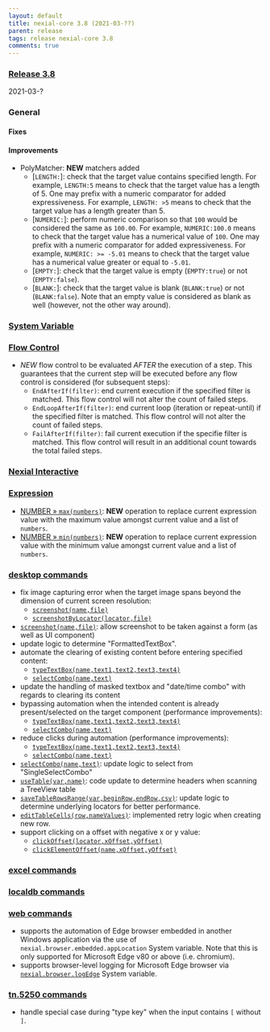 ```yaml
---
layout: default
title: nexial-core 3.8 (2021-03-??)
parent: release
tags: release nexial-core 3.8
comments: true
---
```


### <a href="https://github.com/nexiality/nexial-core/releases/tag/nexial-core-v3.8_????" class="external-link" target="_nexial_link">Release 3.8</a>
2021-03-?


### General
#### Fixes

#### Improvements
- PolyMatcher: **NEW** matchers added
  - [`LENGTH:`]: check that the target value contains specified length. For example, `LENGTH:5` means to 
    check that the target value has a length of 5. One may prefix with a numeric comparator for added expressiveness. 
    For example, `LENGTH: >5` means to check that the target value has a length greater than 5.
  - [`NUMERIC:`]: perform numeric comparison so that `100` would be considered the same as `100.00`. For example, 
    `NUMERIC:100.0` means to check that the target value has a numerical value of `100`. One may prefix with a numeric 
    comparator for added expressiveness. For example, `NUMERIC: >= -5.01` means to check that the target value has a 
    numerical value greater or equal to `-5.01`.
  - [`EMPTY:`]: check that the target value is empty (`EMPTY:true`) or not (`EMPTY:false`).
  - [`BLANK:`]: check that the target value is blank (`BLANK:true`) or not (`BLANK:false`). Note that an empty value is
    considered as blank as well (however, not the other way around).


### [System Variable](../systemvars)


### [Flow Control](../flowcontrols)
- *NEW* flow control to be evaluated *AFTER* the execution of a step. This guarantees that the current step will be 
  executed before any flow control is considered (for subsequent steps):
  - `EndAfterIf(filter)`: end current execution if the specified filter is matched. This flow control will not alter 
    the count of failed steps.
  - `EndLoopAfterIf(filter)`: end current loop (iteration or repeat-until) if the specified filter is matched. This 
    flow control will not alter the count of failed steps.
  - `FailAfterIf(filter)`: fail current execution if the specifie filter is matched. This flow control will result in 
    an additional count towards the total failed steps.


### [Nexial Interactive](../interactive)


### [Expression](../expressions)
- [NUMBER &raquo; `max(numbers)`](../expressions/NUMBERexpression#maxnumbers): **NEW** operation to replace current 
  expression value with the maximum value amongst current value and a list of `numbers`.
- [NUMBER &raquo; `min(numbers)`](../expressions/NUMBERexpression#minnumbers): **NEW** operation to replace current 
  expression value with the minimum value amongst current value and a list of `numbers`.


### [desktop commands](../commands/desktop)
- fix image capturing error when the target image spans beyond the dimension of current screen resolution:
  - [`screenshot(name,file)`](../commands/desktop/screenshot(name,file))
  - [`screenshotByLocator(locator,file)`](../commands/desktop/screenshotByLocator(locator,file))
- [`screenshot(name,file)`](../commands/desktop/screenshot(name,file)): allow screenshot to be taken against a form 
  (as well as UI component)
- update logic to determine "FormattedTextBox".
- automate the clearing of existing content before entering specified content:
  - [`typeTextBox(name,text1,text2,text3,text4)`](../commands/desktop/typeTextBox(name,text1,text2,text3,text4))
  - [`selectCombo(name,text)`](../commands/desktop/selectCombo(name,text))
- update the handling of masked textbox and "date/time combo" with regards to clearing its content
- bypassing automation when the intended content is already present/selected on the target component (performance improvements):
  - [`typeTextBox(name,text1,text2,text3,text4)`](../commands/desktop/typeTextBox(name,text1,text2,text3,text4))
  - [`selectCombo(name,text)`](../commands/desktop/selectCombo(name,text))
- reduce clicks during automation (performance improvements):
  - [`typeTextBox(name,text1,text2,text3,text4)`](../commands/desktop/typeTextBox(name,text1,text2,text3,text4))
  - [`selectCombo(name,text)`](../commands/desktop/selectCombo(name,text))
- [`selectCombo(name,text)`](../commands/desktop/selectCombo(name,text)): update logic to select from "SingleSelectCombo"
- [`useTable(var,name)`](../commands/desktop/useTable(var,name)): code update to determine headers when scanning a 
  TreeView table
- [`saveTableRowsRange(var,beginRow,endRow,csv)`](../commands/desktop/saveTableRowsRange(var,beginRow,endRow,csv)): 
  update logic to determine underlying locators for better performance.
- [`editTableCells(row,nameValues)`](../commands/desktop/editTableCells(row,nameValues)): implemented retry logic when 
  creating new row.
- support clicking on a offset with negative x or y value:
	- [`clickOffset(locator,xOffset,yOffset)`](../commands/desktop/clickOffset(locator,xOffset,yOffset))
	- [`clickElementOffset(name,xOffset,yOffset)`](../commands/desktop/clickElementOffset(name,xOffset,yOffset))

### [excel commands](../commands/excel)


### [localdb commands](../commands/localdb)


### [web commands](../commands/web)
- supports the automation of Edge browser embedded in another Windows application via the use of 
  `nexial.browser.embedded.appLocation` System variable. Note that this is only supported for Microsoft Edge v80 or 
  above (i.e. chromium).
- supports browser-level logging for Microsoft Edge browser via 
  [`nexial.browser.logEdge`](../systemvars/index.html#nexial.browser.logEdge) System variable. 


### [tn.5250 commands](../commands/tn.5250)
- handle special case during "type key" when the input contains `[` without `]`.

